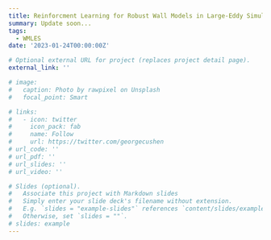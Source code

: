 ```yaml
---
title: Reinforcment Learning for Robust Wall Models in Large-Eddy Simulation
summary: Update soon...
tags:
  - WMLES
date: '2023-01-24T00:00:00Z'

# Optional external URL for project (replaces project detail page).
external_link: ''

# image:
#   caption: Photo by rawpixel on Unsplash
#   focal_point: Smart

# links:
#   - icon: twitter
#     icon_pack: fab
#     name: Follow
#     url: https://twitter.com/georgecushen
# url_code: ''
# url_pdf: ''
# url_slides: ''
# url_video: ''

# Slides (optional).
#   Associate this project with Markdown slides
#   Simply enter your slide deck's filename without extension.
#   E.g. `slides = "example-slides"` references `content/slides/example-slides.md`.
#   Otherwise, set `slides = ""`.
# slides: example
---
```


<!-- A shear-layer-adapted subgrid length scale is applied to the improved delayed detached eddy simulation using the shear stress transport background model (SST-IDDES). The aim is to assess the combination of the wall-modeled LES (WMLES) branch of the SST-IDDES with the new length scale in computing attached flows, as
well as to assess the effect of the new length scale when it is applied to the SST-IDDES for mitigating the “grey area” issue through initiating a dramatic drop of eddy viscosity in the initial region of a free shear layer. The assessment is conducted through simulations of a turbulent boundary layer, a fully developed channel flow, a near-sonic turbulent jet and a backward-facing step flow. The results provide strong evidence for the conclusion that the SST-IDDES combined with the new length scale performs the same as the original SST-IDDES when its WMLES branch is applied to compute the resolved parts of an attached flow, and the combination helps mitigate the “grey area” issue of the SST-IDDES and accurately represent the K-H instability in the initial region of a free shear layer. In addition, the superiority is particularly remarkable for the simulations with coarse grids. -->
